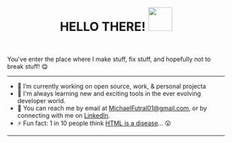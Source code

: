 <h1 align="center">HELLO THERE!  <img src="https://media.giphy.com/media/hvRJCLFzcasrR4ia7z/giphy.gif" width="55px"></h1>
<br/>

You've enter the place where I make stuff, fix stuff, and hopefully not to break stuff!  &#128523;
<hr/>

<!--
**Michael-Futral/Michael-Futral** is a ✨ _special_ ✨ repository because its `README.md` (this file) appears on your GitHub profile.

Here are some ideas to get you started:-->

- 🔭 I’m currently working on open source, work, & personal projecta
- 🌱 I'm always learning new and exciting tools in the ever evolving developer world.
- 💬 You can reach me by email at <a href='mailto:MicahelFutral01@gmail.com'>MichaelFutral01@gmail.com</a>, or by connecting with me on <a href="linkedin.com/in/michael-futral">LinkedIn</a>.
- ⚡ Fun fact: 1 in 10 people think <a href="https://www.latimes.com/business/technology/la-fi-tn-1-10-americans-html-std-study-finds-20140304-story.html#axzz2v1X0Ct00">HTML is a disease</a>... &#128562;

<hr/>
